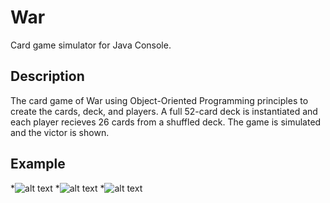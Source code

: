 # War
Card game simulator for Java Console. 

## Description
The card game of War using Object-Oriented Programming principles to create the cards, deck, and players. A full 52-card deck is instantiated and each player recieves 26 cards from a shuffled deck. The game is simulated and the victor is shown.

## Example
*![alt text](https://i.postimg.cc/6QdcRdzM/Screen-Shot-2021-11-13-at-10-18-07-PM.png)
*![alt text](https://i.postimg.cc/63t0hymt/Screen-Shot-2021-11-13-at-10-18-31-PM.png)
*![alt text](https://i.postimg.cc/Tw0cNfzm/Screen-Shot-2021-11-13-at-10-18-55-PM.png)
